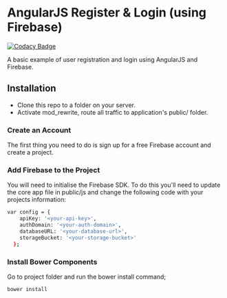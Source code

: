 # AngularJS Register & Login (using Firebase)

[![Codacy Badge](https://api.codacy.com/project/badge/Grade/0bb79778c6d749e98976b15a86789eb9)](https://www.codacy.com/app/andrewdyer/angularjs-register-login?utm_source=github.com&utm_medium=referral&utm_content=andrewdyer/angularjs-register-login&utm_campaign=badger)

A basic example of user registration and login using AngularJS and Firebase.

## Installation
* Clone this repo to a folder on your server.
* Activate mod_rewrite, route all traffic to application's public/ folder.

### Create an Account
The first thing you need to do is sign up for a free Firebase account and create a project.

### Add Firebase to the Project
You will need to initialise the Firebase SDK. To do this you'll need to update the core app file in public/js and change the following code with your projects information:

```bash
var config = {
    apiKey: '<your-api-key>',
    authDomain: '<your-auth-domain>',
    databaseURL: '<your-database-url>',
    storageBucket: '<your-storage-bucket>'
  };
```

### Install Bower Components
Go to project folder and run the bower install command;

```bash
bower install
```

